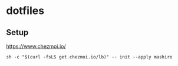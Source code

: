 # dotfiles

## Setup

https://www.chezmoi.io/

```
sh -c "$(curl -fsLS get.chezmoi.io/lb)" -- init --apply mashiro
```


